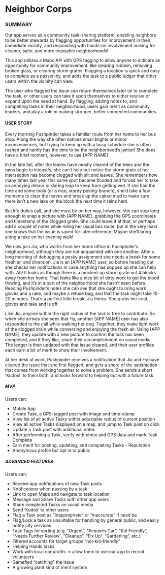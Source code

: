 # Neighbor Corps

### SUMMARY
Our app serves as a community task-sharing platform, enabling neighbors to be better stewards by flagging opportunities for improvement in their immediate vicinity, and responding with hands-on involvement making for cleaner, safer, and more enjoyable neighborhoods!

This app utilizes a Maps API with GPS tagging to allow anyone to indicate an opportunity for community improvement, like clearing rubbish, removing broken glass, or clearing storm grates. Flagging a location is quick and easy to complete as a passer-by, and adds the task to a public ledger that other users within the vicinity can view. 

The user who flagged the issue can return themselves later on to complete the task, or other users can take it upon themselves to either resolve or expand upon the need at hand. By flagging, adding notes to, and completing tasks in their neighborhood, users gain merit as community leaders, and play a role in making stronger, better connected communities.



#### USER STORY
Every morning Pushpinder takes a familiar route from her home to her bus stop. Along the way she often notices small blights or minor inconveniences, but trying to keep up with a busy schedule she is often rushed and hardly has the time to be the neighborhood’s janitor! She does have a brief moment, however, to use [APP NAME].

In the late fall, after the leaves have mostly cleared of the trees and the rains begin to intensify, she can’t help but notice the storm grate at her intersection has become clogged with silt and leaves. She remembers how many times last year this same spot became flooded and forced her to take an annoying detour or daring leap to keep from getting wet. If she had the time and some tools (or a nice, sturdy poking-branch), she’d take a few moments to clear the leaves and break up the caked mud to make sure there isn’t a new lake on the block the next time it rains hard.

But life duties call, and she must be on her way, however, she can stop long enough to snap a picture with [APP NAME], grabbing the GPS coordinates and timestamp of the clogged grate. She could leave it at that, or perhaps add a couple of notes while riding her usual bus route, but in the very least she knows that the issue is saved for later reference. Maybe she’ll bring along a rake on her evening walk!

We now join Jia, who works from her home office in Pushpinder’s neighborhood, although they are not acquainted with one another. After a long morning of debugging a pesky assignment she needs a break for some fresh air and diversion. Jia is an [APP NAME] user, so before heading out she checks her notifications in case anything has popped up she can help with. Ah! It looks as though there is a mucked-up storm grate not 4 blocks away from her home. That looks like a nice bit of dirty work to get the blood flowing, and it’s in a part of the neighborhood she hasn’t seen before. Reading Pushpinder’s notes she can see that she ought to bring work gloves and a rake, and maybe a refuse bag, and that the task might take 10-20 minutes. That’s a perfect little break, Jia thinks. She grabs her coat, gloves and rake and is off.

Like Jia, anyone within the right radius of the task is free to contribute. So when she arrives she sees that Hy, another [APP NAME] user has also responded to the call while walking her dog. Together, they make light work of the clogged drain while conversing and enjoying the fresh air. Using [APP NAME], they update with a new picture to confirm the task has been completed, and if they like, share their accomplishment on social media. The ledger is then updated with that issue cleared, and their user profiles each earn a bit of merit to show their involvement.

At her desk at work, Pushpinder receives a notification that Jia and Hy have cleared the issue that she first flagged, and gets a share of the satisfaction that comes from working together to solve a problem. She sends a short ‘Kudos!’ to them both, and looks forward to helping out with a future task.

##### MVP
Users can:
* Mobile App
* Create Task, a GPS-tagged post with image and time-stamp
* View list of all active Tasks within adjustable radius of current position
* View all active Tasks displayed on a map, and jump to Task post on click
* Update a Task post with additional notes
* After performing a Task, verify with photo and GPS data and mark Task Complete
* Earn merit for posting, updating, and completing Tasks - Reputation
* Anonymous profile but opt in to public

##### ADVANCED FEATURES
Users can:
* Receive app notifications of new Task posts
* Notifications when passing by a task
* Link to open Maps and navigate to task location
* Message and Share Tasks with other app users
* Share completed Tasks on social media
* Send ‘Kudos’ to other users
* Flag a Task post as “inappropriate” or “inaccurate” if need be
* Flag/Lock a task as unsuitable for handling by general public, and easily notify city services
* Task Tags for sorting (e.g. “Urgent”, “Requires Car”, “Kid Friendly”, “Needs Further Review”, “Cleanup”, “Fix Up”. “Gardening”, etc.)
* Filtered accounts for target groups “not-kid-friendly” 
* Helping Hands tasks
* Work with local nonprofits → allow them to use our app to recruit volunteers
* Gamefied “catching” the issue
* A growing plant kind of merit system
